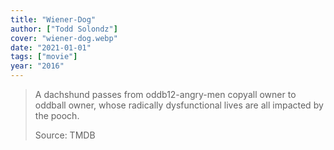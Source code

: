 ```yaml
---
title: "Wiener-Dog"
author: ["Todd Solondz"]
cover: "wiener-dog.webp"
date: "2021-01-01"
tags: ["movie"]
year: "2016"
---
```


> A dachshund passes from oddb12-angry-men copyall owner to oddball owner, whose radically dysfunctional lives are all impacted by the pooch.
>
> Source: TMDB

